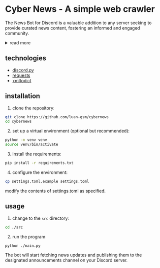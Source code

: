 # Cyber News - A simple web crawler
The News Bot for Discord is a valuable addition to any server seeking to provide curated news content, fostering an informed and engaged community.

<details>
  <summary>read more</summary>

  <p>
    The News Bot for Discord is a reliable and responsible bot that brings the latest news updates directly to your Discord server. It utilizes a web crawler mechanism to collect information from RSS feeds of various websites at user-defined intervals. The bot captures essential details such as news headlines, image links, and additional information, and seamlessly publishes them to a designated announcements channel using a configured webhook.
  </p>
  <p>
    With its automated functionality, the bot ensures that your community stays informed about the latest news and developments. The announcements channel acts as a centralized hub for sharing news, allowing users to engage in discussions and stay up-to-date with relevant information. The bot's design promotes trust and reliability by consistently delivering timely and accurate news updates.
  </p>
</details>


## technologies
 - [discord.py](https://github.com/Rapptz/discord.py)
 - [requests](https://github.com/psf/requests)
 - [xmltodict](https://github.com/martinblech/xmltodict)


## installation

1. clone the repository:

  ```bash
  git clone https://github.com/luan-gsm/cybernews
  cd cybernews
  ```


2. set up a virtual environment (optional but recommended):

  ```bash
  python -m venv venv
  source venv/bin/activate
  ```


3. install the requirements:

  ```bash
  pip install -r requirements.txt
  ```


4. configure the environment:

  ```bash
  cp settings.toml.example settings.toml
  ```

modify the contents of settings.toml as specified.


## usage 

1. change to the `src` directory:

  ```bash
  cd ./src
  ```


2. run the program

  ```bash
  python ./main.py
  ```

The bot will start fetching news updates and publishing them to the designated announcements channel on your Discord server.
